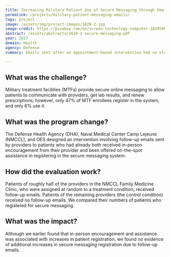 ```yaml
---
title: Increasing Military Patient Use of Secure Messaging through Email Reminders
permalink: /projects/military-patient-messaging-emails/
tags: project 
image: /assets/img/project-images/1620-2.jpg
image-credit: https://pixabay.com/en/screen-technology-computer-1839500/
abstract: /assets/abstracts/1620-2-secure-messaging.pdf
year: 2017
domain: Health
agency: Defense 
summary: Emails sent after an appointment-based intervention had no statistically reliable impact on patient registration for secure messaging

---
```

## What was the challenge?

Military treatment facilities (MTFs) provide secure online messaging to allow patients to communicate with providers, get lab results, and renew prescriptions; however, only 47% of MTF enrollees register in the system, and only 6% use it.

## What was the program change?

The Defense Health Agency (DHA), Naval Medical Center Camp Lejeune (NMCCL), and OES designed an intervention involving follow-up emails sent by providers to patients who had already both received in-person encouragement from their provider and been offered on-the-spot assistance in registering in the secure messaging system.

## How did the evaluation work?

Patients of roughly half of the providers in the NMCCL Family Medicine Clinic, who were assigned at random to a treatment condition, received follow-up emails. Patients of the remaining providers (the control condition) received no follow-up emails.  We compared their numbers of patients who registered for secure messaging. 

## What was the impact?

Although we earlier found that in-person encouragement and assistance was associated with increases in patient registration, we found no evidence of additional increases in secure messaging registration due to follow-up emails.
